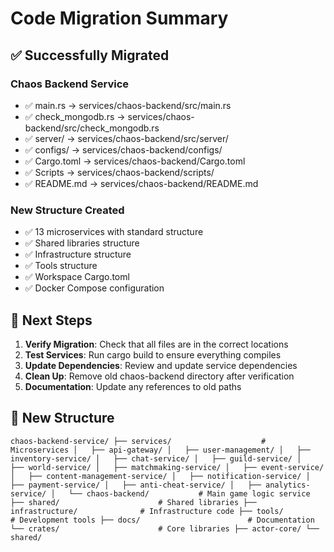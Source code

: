 # Code Migration Summary

## ✅ Successfully Migrated

### Chaos Backend Service
- ✅ main.rs → services/chaos-backend/src/main.rs
- ✅ check_mongodb.rs → services/chaos-backend/src/check_mongodb.rs
- ✅ server/ → services/chaos-backend/src/server/
- ✅ configs/ → services/chaos-backend/configs/
- ✅ Cargo.toml → services/chaos-backend/Cargo.toml
- ✅ Scripts → services/chaos-backend/scripts/
- ✅ README.md → services/chaos-backend/README.md

### New Structure Created
- ✅ 13 microservices with standard structure
- ✅ Shared libraries structure
- ✅ Infrastructure structure
- ✅ Tools structure
- ✅ Workspace Cargo.toml
- ✅ Docker Compose configuration

## 🚀 Next Steps

1. **Verify Migration**: Check that all files are in the correct locations
2. **Test Services**: Run cargo build to ensure everything compiles
3. **Update Dependencies**: Review and update service dependencies
4. **Clean Up**: Remove old chaos-backend directory after verification
5. **Documentation**: Update any references to old paths

## 📁 New Structure

`
chaos-backend-service/
├── services/                    # Microservices
│   ├── api-gateway/
│   ├── user-management/
│   ├── inventory-service/
│   ├── chat-service/
│   ├── guild-service/
│   ├── world-service/
│   ├── matchmaking-service/
│   ├── event-service/
│   ├── content-management-service/
│   ├── notification-service/
│   ├── payment-service/
│   ├── anti-cheat-service/
│   ├── analytics-service/
│   └── chaos-backend/           # Main game logic service
├── shared/                      # Shared libraries
├── infrastructure/              # Infrastructure code
├── tools/                       # Development tools
├── docs/                        # Documentation
└── crates/                      # Core libraries
    ├── actor-core/
    └── shared/
`

